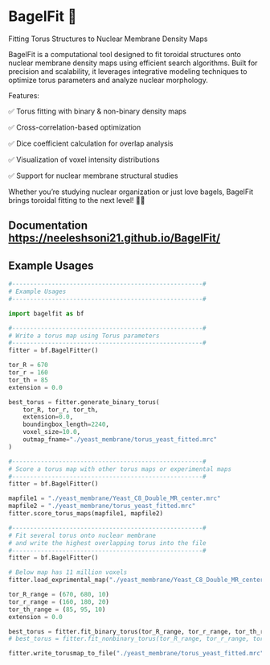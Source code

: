 # BagelFit 🥯
Fitting Torus Structures to Nuclear Membrane Density Maps  

BagelFit is a computational tool designed to fit toroidal structures onto nuclear membrane density maps using efficient search algorithms. Built for precision and scalability, it leverages integrative modeling techniques to optimize torus parameters and analyze nuclear morphology.


Features:

✅ Torus fitting with binary & non-binary density maps

✅ Cross-correlation-based optimization

✅ Dice coefficient calculation for overlap analysis

✅ Visualization of voxel intensity distributions

✅ Support for nuclear membrane structural studies

Whether you’re studying nuclear organization or just love bagels, BagelFit brings toroidal fitting to the next level! 🥯✨


## Documentation https://neeleshsoni21.github.io/BagelFit/

## Example Usages

```python
#-----------------------------------------------------#
# Example Usages
#-----------------------------------------------------#

import bagelfit as bf

#-----------------------------------------------------#
# Write a torus map using Torus parameters
#-----------------------------------------------------#
fitter = bf.BagelFitter()

tor_R = 670
tor_r = 160
tor_th = 85
extension = 0.0

best_torus = fitter.generate_binary_torus(
    tor_R, tor_r, tor_th, 
    extension=0.0, 
    boundingbox_length=2240, 
    voxel_size=10.0, 
    outmap_fname="./yeast_membrane/torus_yeast_fitted.mrc"
)   

#-----------------------------------------------------#
# Score a torus map with other torus maps or experimental maps
#-----------------------------------------------------#
fitter = bf.BagelFitter()

mapfile1 = "./yeast_membrane/Yeast_C8_Double_MR_center.mrc"
mapfile2 = "./yeast_membrane/torus_yeast_fitted.mrc"
fitter.score_torus_maps(mapfile1, mapfile2)

#-----------------------------------------------------#
# Fit several torus onto nuclear membrane 
# and write the highest overlapping torus into the file
#-----------------------------------------------------#
fitter = bf.BagelFitter()

# Below map has 11 million voxels
fitter.load_exprimental_map("./yeast_membrane/Yeast_C8_Double_MR_center.mrc")

tor_R_range = (670, 680, 10)
tor_r_range = (160, 180, 20)
tor_th_range = (85, 95, 10)
extension = 0.0

best_torus = fitter.fit_binary_torus(tor_R_range, tor_r_range, tor_th_range, extension)
# best_torus = fitter.fit_nonbinary_torus(tor_R_range, tor_r_range, tor_th_range, extension)

fitter.write_torusmap_to_file("./yeast_membrane/torus_yeast_fitted.mrc")